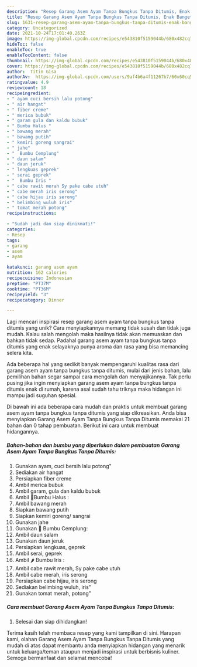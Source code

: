 ```yaml
---
description: "Resep Garang Asem Ayam Tanpa Bungkus Tanpa Ditumis, Enak Banget"
title: "Resep Garang Asem Ayam Tanpa Bungkus Tanpa Ditumis, Enak Banget"
slug: 1631-resep-garang-asem-ayam-tanpa-bungkus-tanpa-ditumis-enak-banget
category: Uncategorized
date: 2021-10-24T17:01:40.263Z
image: https://img-global.cpcdn.com/recipes/e543810f5159044b/680x482cq70/garang-asem-ayam-tanpa-bungkus-tanpa-ditumis-foto-resep-utama.jpg
hideToc: false
enableToc: true
enableTocContent: false
thumbnail: https://img-global.cpcdn.com/recipes/e543810f5159044b/680x482cq70/garang-asem-ayam-tanpa-bungkus-tanpa-ditumis-foto-resep-utama.jpg
cover: https://img-global.cpcdn.com/recipes/e543810f5159044b/680x482cq70/garang-asem-ayam-tanpa-bungkus-tanpa-ditumis-foto-resep-utama.jpg
author:  Titin Gisa
authorAv:  https://img-global.cpcdn.com/users/9af4b6a4f11267b7/60x60cq50/avatar.jpg
ratingvalue: 4.9
reviewcount: 18
recipeingredient:
- " ayam cuci bersih lalu potong"
- " air hangat"
- " fiber creme"
- " merica bubuk"
- " garam gula dan kaldu bubuk"
- " Bumbu Halus "
- " bawang merah"
- " bawang putih"
- " kemiri goreng sangrai"
- " jahe"
- "  Bumbu Cemplung"
- " daun salam"
- " daun jeruk"
- " lengkuas geprek"
- " serai geprek"
- "  Bumbu Iris "
- " cabe rawit merah Sy pake cabe utuh"
- " cabe merah iris serong"
- " cabe hijau iris serong"
- " belimbing wuluh iris"
- " tomat merah potong"
recipeinstructions:

- "Sudah jadi dan siap dinikmati!"
categories:
- Resep
tags:
- garang
- asem
- ayam

katakunci: garang asem ayam 
nutrition: 162 calories
recipecuisine: Indonesian
preptime: "PT37M"
cooktime: "PT36M"
recipeyield: "3"
recipecategory: Dinner

---
```



Lagi mencari inspirasi resep garang asem ayam tanpa bungkus tanpa ditumis yang unik? Cara menyiapkannya memang tidak susah dan tidak juga mudah. Kalau salah mengolah maka hasilnya tidak akan memuaskan dan bahkan tidak sedap. Padahal garang asem ayam tanpa bungkus tanpa ditumis yang enak selayaknya punya aroma dan rasa yang bisa memancing selera kita.




Ada beberapa hal yang sedikit banyak mempengaruhi kualitas rasa dari garang asem ayam tanpa bungkus tanpa ditumis, mulai dari jenis bahan, lalu pemilihan bahan segar sampai cara mengolah dan menyajikannya. Tak perlu pusing jika ingin menyiapkan garang asem ayam tanpa bungkus tanpa ditumis enak di rumah, karena asal sudah tahu triknya maka hidangan ini mampu jadi suguhan spesial.


Di bawah ini ada beberapa cara mudah dan praktis untuk membuat garang asem ayam tanpa bungkus tanpa ditumis yang siap dikreasikan. Anda bisa menyiapkan Garang Asem Ayam Tanpa Bungkus Tanpa Ditumis memakai 21 bahan dan 0 tahap pembuatan. Berikut ini cara untuk membuat hidangannya.

<!--inarticleads1-->

##### Bahan-bahan dan bumbu yang diperlukan dalam pembuatan Garang Asem Ayam Tanpa Bungkus Tanpa Ditumis:

1. Gunakan  ayam, cuci bersih lalu potong&#34;
1. Sediakan  air hangat
1. Persiapkan  fiber creme
1. Ambil  merica bubuk
1. Ambil  garam, gula dan kaldu bubuk
1. Ambil  🧄Bumbu Halus :
1. Ambil  bawang merah
1. Siapkan  bawang putih
1. Siapkan  kemiri goreng/ sangrai
1. Gunakan  jahe
1. Gunakan  🌱 Bumbu Cemplung:
1. Ambil  daun salam
1. Gunakan  daun jeruk
1. Persiapkan  lengkuas, geprek
1. Ambil  serai, geprek
1. Ambil  🌶 Bumbu Iris :
1. Ambil  cabe rawit merah, Sy pake cabe utuh
1. Ambil  cabe merah, iris serong
1. Persiapkan  cabe hijau, iris serong
1. Sediakan  belimbing wuluh, iris&#34;
1. Gunakan  tomat merah, potong&#34;




<!--inarticleads2-->

##### Cara membuat Garang Asem Ayam Tanpa Bungkus Tanpa Ditumis:


1. Selesai dan siap dihidangkan!



Terima kasih telah membaca resep yang kami tampilkan di sini. Harapan kami, olahan Garang Asem Ayam Tanpa Bungkus Tanpa Ditumis yang mudah di atas dapat membantu anda menyiapkan hidangan yang menarik untuk keluarga/teman ataupun menjadi inspirasi untuk berbisnis kuliner. Semoga bermanfaat dan selamat mencoba!
